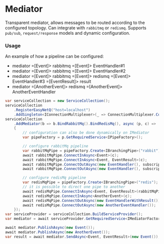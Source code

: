 # Mediator
Transparent mediator, allows messages to be routed according to the configured topology. Can integrate with ```rabbitmq``` or ```redismq```. Supports ```pub/sub```, ```request/response``` models and dynamic configuration.
### Usage
An example of how a pipeline can be configured:
* mediator =[Event]> rabbitmq =[Event]> EventHandler#1
* mediator =[Event]> rabbitmq =[Event]> EventHandler#2
* mediator =[Event]> rabbitmq =[Event]> redismq =[Event]> EventHandler#3 =[EventResult]> result
* mediator =[AnotherEvent]> redismq =[AnotherEvent]> AnotherEventHandler
```csharp
var serviceCollection = new ServiceCollection();
serviceCollection
    .RegisterEasyNetQ("host=localhost")
    .AddSingleton<IConnectionMultiplexer>(_ => ConnectionMultiplexer.Connect("localhost"));
serviceCollection
    .AddMediator(b => b.BindRabbitMq().BindRedisMq(), async (p, c) =>
    {
        // configuration can also be done dynamically on IMediator
        var pipeFactory = p.GetRequiredService<IPipeFactory>();

        // configure rabbitMq pipeline
        var rabbitMqPipe = pipeFactory.Create<IBranchingPipe>("rabbit");
        await rabbitMqPipe.ConnectInAsync<Event>(c);
        await rabbitMqPipe.ConnectInAsync<Event, EventResult>(c);
        await rabbitMqPipe.ConnectOutAsync(new EventHandler(), subscriptionId: "1");
        await rabbitMqPipe.ConnectOutAsync(new EventHandler(), subscriptionId: "2");

        // configure redisMq pipeline
        var redisMqPipe = pipeFactory.Create<IBranchingPipe>("redis");
        // it is possible to direct one pipe to another
        await redisMqPipe.ConnectInAsync<Event, EventResult>(rabbitMqPipe);
        await redisMqPipe.ConnectInAsync<AnotherEvent>(c);
        await redisMqPipe.ConnectOutAsync(new EventHandlerWithResult());
        await redisMqPipe.ConnectOutAsync(new AnotherEventHandler());
    });
var serviceProvider = serviceCollection.BuildServiceProvider();
var mediator = await serviceProvider.GetRequiredService<IMediatorFactory>().CreateAsync();

await mediator.PublishAsync(new Event());
await mediator.PublishAsync(new AnotherEvent());
var result = await mediator.SendAsync<Event, EventResult>(new Event());
```

